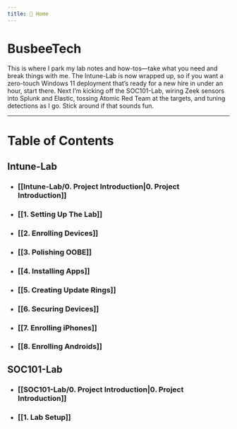 ```yaml
---
title: 🏡 Home
---
```


# BusbeeTech

This is where I park my lab notes and how-tos—take what you need and break things with me. The Intune-Lab is now wrapped up, so if you want a zero-touch Windows 11 deployment that’s ready for a new hire in under an hour, start there. Next I’m kicking off the SOC101-Lab, wiring Zeek sensors into Splunk and Elastic, tossing Atomic Red Team at the targets, and tuning detections as I go. Stick around if that sounds fun.

---
# Table of Contents
## Intune-Lab

- ### [[Intune-Lab/0. Project Introduction|0. Project Introduction]]
- ### [[1. Setting Up The Lab]]
- ### [[2. Enrolling Devices]]
- ### [[3. Polishing OOBE]]
- ### [[4. Installing Apps]]
- ### [[5. Creating Update Rings]]
- ### [[6. Securing Devices]]
- ### [[7. Enrolling iPhones]]
- ### [[8. Enrolling Androids]]

## SOC101-Lab

- ### [[SOC101-Lab/0. Project Introduction|0. Project Introduction]]
- ### [[1. Lab Setup]]




